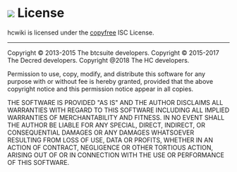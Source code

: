 # <img class="hc-icon" src="/img/hc-icons/Document.svg" /> License 

hcwiki is licensed under the [copyfree](http://copyfree.org) ISC License.

---

Copyright © 2013-2015 The btcsuite developers. Copyright © 2015-2017 The Decred developers.
Copyright @2018 The HC developers.

Permission to use, copy, modify, and distribute this software for any purpose with or without fee is hereby granted, provided that the above copyright notice and this permission notice appear in all copies.

THE SOFTWARE IS PROVIDED "AS IS" AND THE AUTHOR DISCLAIMS ALL WARRANTIES WITH REGARD TO THIS SOFTWARE INCLUDING ALL IMPLIED WARRANTIES OF MERCHANTABILITY AND FITNESS. IN NO EVENT SHALL THE AUTHOR BE LIABLE FOR ANY SPECIAL, DIRECT, INDIRECT, OR CONSEQUENTIAL DAMAGES OR ANY DAMAGES WHATSOEVER RESULTING FROM LOSS OF USE, DATA OR PROFITS, WHETHER IN AN ACTION OF CONTRACT, NEGLIGENCE OR OTHER TORTIOUS ACTION, ARISING OUT OF OR IN CONNECTION WITH THE USE OR PERFORMANCE OF THIS SOFTWARE.
